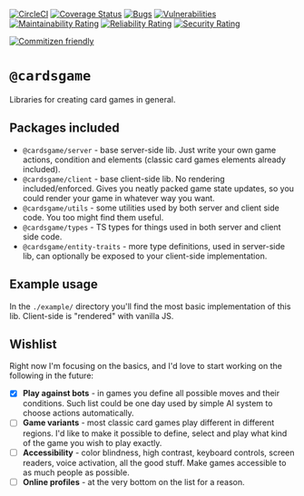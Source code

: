 [![CircleCI](https://circleci.com/gh/Zielak/cardsGame/tree/master.svg?style=svg&circle-token=0731ea14fca235ad0b3aaaa4484137faa81d8b47)](https://circleci.com/gh/Zielak/cardsGame/tree/master) [![Coverage Status](https://coveralls.io/repos/github/Zielak/cardsGame/badge.svg?branch=master)](https://coveralls.io/github/Zielak/cardsGame?branch=master)
[![Bugs](https://sonarcloud.io/api/project_badges/measure?project=Zielak_cardsGame&metric=bugs)](https://sonarcloud.io/dashboard?id=Zielak_cardsGame) [![Vulnerabilities](https://sonarcloud.io/api/project_badges/measure?project=Zielak_cardsGame&metric=vulnerabilities)](https://sonarcloud.io/dashboard?id=Zielak_cardsGame)
[![Maintainability Rating](https://sonarcloud.io/api/project_badges/measure?project=Zielak_cardsGame&metric=sqale_rating)](https://sonarcloud.io/dashboard?id=Zielak_cardsGame) [![Reliability Rating](https://sonarcloud.io/api/project_badges/measure?project=Zielak_cardsGame&metric=reliability_rating)](https://sonarcloud.io/dashboard?id=Zielak_cardsGame) [![Security Rating](https://sonarcloud.io/api/project_badges/measure?project=Zielak_cardsGame&metric=security_rating)](https://sonarcloud.io/dashboard?id=Zielak_cardsGame)

[![Commitizen friendly](https://img.shields.io/badge/commitizen-friendly-brightgreen.svg)](http://commitizen.github.io/cz-cli/)

# `@cardsgame`

Libraries for creating card games in general.

## Packages included

- `@cardsgame/server` - base server-side lib. Just write your own game actions, condition and elements (classic card games elements already included).
- `@cardsgame/client` - base client-side lib. No rendering included/enforced. Gives you neatly packed game state updates, so you could render your game in whatever way you want.
- `@cardsgame/utils` - some utilities used by both server and client side code. You too might find them useful.
- `@cardsgame/types` - TS types for things used in both server and client side code.
- `@cardsgame/entity-traits` - more type definitions, used in server-side lib, can optionally be exposed to your client-side implementation.

## Example usage

In the `./example/` directory you'll find the most basic implementation of this lib. Client-side is "rendered" with vanilla JS.

## Wishlist

Right now I'm focusing on the basics, and I'd love to start working on the following in the future:

- [x] **Play against bots** - in games you define all possible moves and their conditions. Such list could be one day used by simple AI system to choose actions automatically.
- [ ] **Game variants** - most classic card games play different in different regions. I'd like to make it possible to define, select and play what kind of the game you wish to play exactly.
- [ ] **Accessibility** - color blindness, high contrast, keyboard controls, screen readers, voice activation, all the good stuff. Make games accessible to as much people as possible.
- [ ] **Online profiles** - at the very bottom on the list for a reason.
